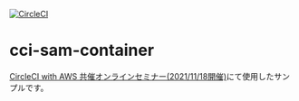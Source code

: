 [![CircleCI](https://circleci.com/gh/mfunaki/cci-sam-container/tree/master.svg?style=svg)](https://circleci.com/gh/mfunaki/cci-sam-container/tree/master)

# cci-sam-container

[CircleCI with AWS 共催オンラインセミナー(2021/11/18開催)](https://aws.amazon.com/jp/featured-partners-jp/CircleCI/)にて使用したサンプルです。